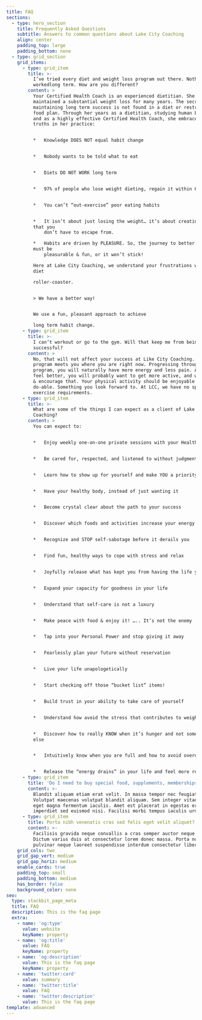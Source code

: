 ```yaml
---
title: FAQ
sections:
  - type: hero_section
    title: Frequently Asked Questions
    subtitle: Answers to common questions about Lake City Coaching
    align: center
    padding_top: large
    padding_bottom: none
  - type: grid_section
    grid_items:
      - type: grid_item
        title: >-
          I’ve tried every diet and weight loss program out there. Nothing has
          workedlong term. How are you different?
        content: >
          Your Certified Health Coach is an experienced dietitian. She has also
          maintained a substantial weight loss for many years. The secret to
          maintaining long term success is not found in a diet or restrictive
          food plan. Through her years as a dietitian, studying human behavior,
          and as a highly effective Certified Health Coach, she embraces these
          truths in her practice:


          *   Knowledge DOES NOT equal habit change


          *   Nobody wants to be told what to eat


          *   Diets DO NOT WORK long term


          *   97% of people who lose weight dieting, regain it within 6 months


          *   You can’t “out-exercise” poor eating habits


          *   It isn’t about just losing the weight… it’s about creating a life
          that you
              don’t have to escape from.

          *   Habits are driven by PLEASURE. So, the journey to better health
          must be
              pleasurable & fun, or it won’t stick!

          Here at Lake City Coaching, we understand your frustrations with the
          diet

          roller-coaster.


          > We have a better way!


          We use a fun, pleasant approach to achieve

          long term habit change.
      - type: grid_item
        title: >-
          I can’t workout or go to the gym. Will that keep me from being
          successful?
        content: >
          No, that will not affect your success at Like City Coaching. Our
          program meets you where you are right now. Progressing through the
          program, you will naturally have more energy and less pain. As you
          feel better, you will probably want to get more active, and we support
          & encourage that. Your physical activity should be enjoyable and
          do-able. Something you look forward to. At LCC, we have no specific
          exercise requirements.
      - type: grid_item
        title: >-
          What are some of the things I can expect as a client of Lake City
          Coaching?
        content: >
          You can expect to:


          *   Enjoy weekly one-on-one private sessions with your Health Coach


          *   Be cared for, respected, and listened to without judgment


          *   Learn how to show up for yourself and make YOU a priority


          *   Have your healthy body, instead of just wanting it


          *   Become crystal clear about the path to your success


          *   Discover which foods and activities increase your energy


          *   Recognize and STOP self-sabotage before it derails you


          *   Find fun, healthy ways to cope with stress and relax


          *   Joyfully release what has kept you from having the life you want


          *   Expand your capacity for goodness in your life


          *   Understand that self-care is not a luxury


          *   Make peace with food & enjoy it! ….. It’s not the enemy


          *   Tap into your Personal Power and stop giving it away


          *   Fearlessly plan your future without reservation


          *   Live your life unapologetically


          *   Start checking off those “bucket list” items!


          *   Build trust in your ability to take care of yourself


          *   Understand how avoid the stress that contributes to weight gain


          *   Discover how to really KNOW when it’s hunger and not something
          else


          *   Intuitively know when you are full and how to avoid overeating


          *   Release the “energy drains” in your life and feel more refreshed
      - type: grid_item
        title: 'Do I need to buy special food, supplements, memberships, etc?'
        content: >-
          Blandit aliquam etiam erat velit. In massa tempor nec feugiat.
          Volutpat maecenas volutpat blandit aliquam. Sem integer vitae justo
          eget magna fermentum iaculis. Amet est placerat in egestas erat
          imperdiet sed euismod nisi. Facilisi morbi tempus iaculis urna.
      - type: grid_item
        title: Porta nibh venenatis cras sed felis eget velit aliquet?
        content: >-
          Facilisis gravida neque convallis a cras semper auctor neque vitae.
          Dictum varius duis at consectetur lorem donec massa. Porta non
          pulvinar neque laoreet suspendisse interdum consectetur libero.
    grid_cols: two
    grid_gap_vert: medium
    grid_gap_horiz: medium
    enable_cards: true
    padding_top: small
    padding_bottom: medium
    has_border: false
    background_color: none
seo:
  type: stackbit_page_meta
  title: FAQ
  description: This is the faq page
  extra:
    - name: 'og:type'
      value: website
      keyName: property
    - name: 'og:title'
      value: FAQ
      keyName: property
    - name: 'og:description'
      value: This is the faq page
      keyName: property
    - name: 'twitter:card'
      value: summary
    - name: 'twitter:title'
      value: FAQ
    - name: 'twitter:description'
      value: This is the faq page
template: advanced
---
```

